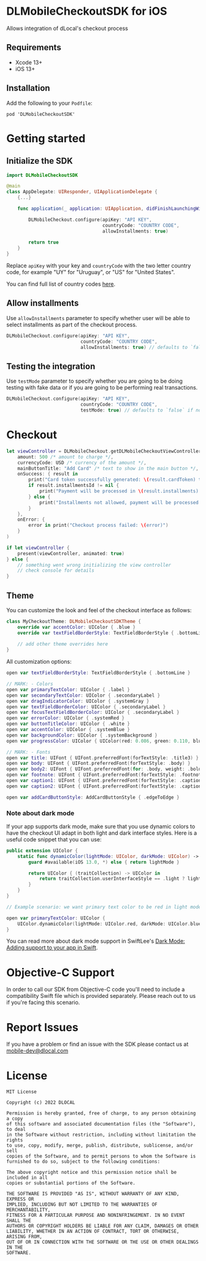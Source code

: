 # DLMobileCheckoutSDK for iOS

Allows integration of dLocal's checkout process

## Requirements
- Xcode 13+
- iOS 13+

## Installation

Add the following to your `Podfile`:

```
pod 'DLMobileCheckoutSDK'
```

# Getting started

## Initialize the SDK

```swift
import DLMobileCheckoutSDK

@main
class AppDelegate: UIResponder, UIApplicationDelegate {
    {...}

    func application(_ application: UIApplication, didFinishLaunchingWithOptions launchOptions: [UIApplication.LaunchOptionsKey: Any]?) -> Bool {

        DLMobileCheckout.configure(apiKey: "API KEY",
                                   countryCode: "COUNTRY CODE",
                                   allowInstallments: true)
                                   
        return true
    }
}
```

Replace `apiKey` with your key and `countryCode` with the two letter country code, for example "UY" for "Uruguay", or "US" for "United States".

You can find full list of country codes [here](https://documentation.dlocal.com/reference/country-reference).

## Allow installments

Use `allowInstallments` parameter to specify whether user will be able to select installments as part of the checkout process.

```swift
DLMobileCheckout.configure(apiKey: "API KEY",
                           countryCode: "COUNTRY CODE",
                           allowInstallments: true) // defaults to `false` if not specified
```

## Testing the integration

Use `testMode` parameter to specify whether you are going to be doing testing with fake data or if you are going to be performing real transactions.

```swift
DLMobileCheckout.configure(apiKey: "API KEY",
                           countryCode: "COUNTRY CODE",
                           testMode: true) // defaults to `false` if not specified
```

# Checkout

```swift
let viewController = DLMobileCheckout.getDLMobileCheckoutViewController(
    amount: 500 /* amount to charge */,
    currencyCode: USD /* currency of the amount */,
    mainButtonTitle: "Add Card" /* text to show in the main button */,
    onSuccess: { result in
        print("Card token successfully generated: \(result.cardToken) to charge \(result.totalAmount)")
        if result.installmentsId != nil {
            print("Payment will be processed in \(result.installments) installments, each installments has a value of \(installmentsAmount)")
        } else {
            print("Installments not allowed, payment will be processed in a single transaction for total amount")
        }
    },
    onError: { 
        error in print("Checkout process failed: \(error)") 
    }
)

if let viewController {
    present(viewController, animated: true)
} else {
    // something went wrong initializing the view controller
    // check console for details
}
```

## Theme

You can customize the look and feel of the checkout interface as follows:

```swift
class MyCheckoutTheme: DLMobileCheckoutSDKTheme {
    override var accentColor: UIColor { .blue }
    override var textFieldBorderStyle: TextFieldBorderStyle { .bottomLine }
    
    // add other theme overrides here
}
```

All customization options:

```swift
open var textFieldBorderStyle: TextFieldBorderStyle { .bottomLine }

// MARK: - Colors
open var primaryTextColor: UIColor { .label }
open var secondaryTextColor: UIColor { .secondaryLabel }
open var dragIndicatorColor: UIColor { .systemGray }
open var textFieldBorderColor: UIColor { .secondaryLabel }
open var focusTextFieldBorderColor: UIColor { .secondaryLabel }
open var errorColor: UIColor { .systemRed }
open var buttonTitleColor: UIColor { .white }
open var accentColor: UIColor { .systemBlue }
open var backgroundColor: UIColor { .systemBackground }
open var progressColor: UIColor { UIColor(red: 0.086, green: 0.110, blue: 0.141, alpha: 0.3) }

// MARK: - Fonts
open var title: UIFont { UIFont.preferredFont(forTextStyle: .title3) }
open var body: UIFont { UIFont.preferredFont(forTextStyle: .body) }
open var body2: UIFont { UIFont.preferredFont(for: .body, weight: .bold) }
open var footnote: UIFont { UIFont.preferredFont(forTextStyle: .footnote) }
open var caption1: UIFont { UIFont.preferredFont(forTextStyle: .caption1) }
open var caption2: UIFont { UIFont.preferredFont(forTextStyle: .caption2) }

open var addCardButtonStyle: AddCardButtonStyle { .edgeToEdge }
```

### Note about dark mode

If your app supports dark mode, make sure that you use dynamic colors to have the checkout UI adapt in both light and dark interface styles. Here is a useful code snippet that you can use:

```swift
public extension UIColor {
    static func dynamicColor(lightMode: UIColor, darkMode: UIColor) -> UIColor {
        guard #available(iOS 13.0, *) else { return lightMode }

        return UIColor { (traitCollection) -> UIColor in
            return traitCollection.userInterfaceStyle == .light ? lightMode : darkMode
        }
    }
}

// Example scenario: we want primary text color to be red in light mode, and blue in dark mode

open var primaryTextColor: UIColor { 
    UIColor.dynamicColor(lightMode: UIColor.red, darkMode: UIColor.blue) 
}
```

You can read more about dark mode support in SwiftLee's [Dark Mode: Adding support to your app in Swift](https://www.avanderlee.com/swift/dark-mode-support-ios/).

# Objective-C Support

In order to call our SDK from Objective-C code you'll need to include a compatibility Swift file which is provided separately. Please reach out to us if you're facing this scenario.

# Report Issues
If you have a problem or find an issue with the SDK please contact us at [mobile-dev@dlocal.com](mailto:mobile-dev@dlocal.com)

# License

```text
MIT License

Copyright (c) 2022 DLOCAL

Permission is hereby granted, free of charge, to any person obtaining a copy
of this software and associated documentation files (the "Software"), to deal
in the Software without restriction, including without limitation the rights
to use, copy, modify, merge, publish, distribute, sublicense, and/or sell
copies of the Software, and to permit persons to whom the Software is
furnished to do so, subject to the following conditions:

The above copyright notice and this permission notice shall be included in all
copies or substantial portions of the Software.

THE SOFTWARE IS PROVIDED "AS IS", WITHOUT WARRANTY OF ANY KIND, EXPRESS OR
IMPLIED, INCLUDING BUT NOT LIMITED TO THE WARRANTIES OF MERCHANTABILITY,
FITNESS FOR A PARTICULAR PURPOSE AND NONINFRINGEMENT. IN NO EVENT SHALL THE
AUTHORS OR COPYRIGHT HOLDERS BE LIABLE FOR ANY CLAIM, DAMAGES OR OTHER
LIABILITY, WHETHER IN AN ACTION OF CONTRACT, TORT OR OTHERWISE, ARISING FROM,
OUT OF OR IN CONNECTION WITH THE SOFTWARE OR THE USE OR OTHER DEALINGS IN THE
SOFTWARE.
```
